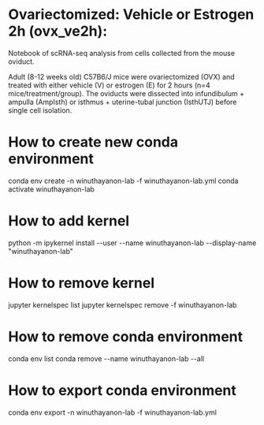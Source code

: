 # Ovariectomized: Vehicle or Estrogen 2h (ovx_ve2h): 

Notebook of scRNA-seq analysis from cells collected from the mouse oviduct.

Adult (8-12 weeks old) C57B6/J mice were ovariectomized (OVX) and treated with either vehicle (V) or estrogen (E) for 2 hours (n=4 mice/treatment/group). The oviducts were dissected into infundibulum + ampulla (AmpIsth) or isthmus + uterine-tubal junction (IsthUTJ) before single cell isolation.

# How to create new conda environment
conda env create -n winuthayanon-lab -f winuthayanon-lab.yml
conda activate winuthayanon-lab

# How to add kernel
python -m ipykernel install --user --name winuthayanon-lab --display-name "winuthayanon-lab"

# How to remove kernel
jupyter kernelspec list
jupyter kernelspec remove -f winuthayanon-lab

# How to remove conda environment
conda env list
conda remove --name winuthayanon-lab --all

# How to export conda environment
conda env export -n winuthayanon-lab -f winuthayanon-lab.yml 
